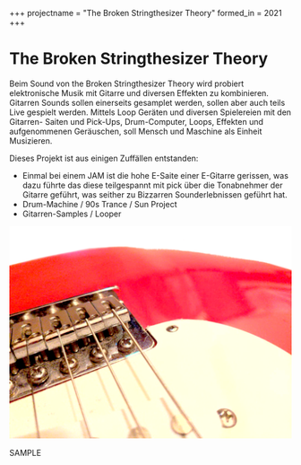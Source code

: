 +++
projectname = "The Broken Stringthesizer Theory"
formed_in = 2021
+++
# The Broken Stringthesizer Theory

Beim Sound von the Broken Stringthesizer Theory wird probiert elektronische Musik mit Gitarre und diversen Effekten zu kombinieren.
Gitarren Sounds sollen einerseits gesamplet werden, sollen aber auch teils Live gespielt werden.
Mittels Loop Geräten und diversen Spielereien mit den Gitarren- Saiten und Pick-Ups, Drum-Computer, Loops, Effekten und aufgenommenen Geräuschen, soll Mensch und Maschine als Einheit Musizieren.

Dieses Projekt ist aus einigen Zuffällen entstanden:

- Einmal bei einem JAM ist die hohe E-Saite einer E-Gitarre gerissen,
  was dazu führte das diese teilgespannt mit pick über die Tonabnehmer der Gitarre geführt, was seither zu Bizzarren Sounderlebnissen geführt hat.
- Drum-Machine / 90s Trance / Sun Project
- Gitarren-Samples / Looper

![Red C.Giant E-Guitar used for this project](/images/redguitar.png)

SAMPLE
